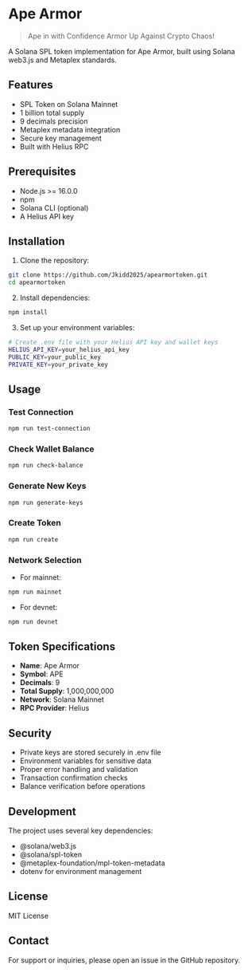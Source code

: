 # Ape Armor

> Ape in with Confidence Armor Up Against Crypto Chaos!

A Solana SPL token implementation for Ape Armor, built using Solana web3.js and Metaplex standards.

## Features

- SPL Token on Solana Mainnet
- 1 billion total supply
- 9 decimals precision
- Metaplex metadata integration
- Secure key management
- Built with Helius RPC

## Prerequisites

- Node.js >= 16.0.0
- npm
- Solana CLI (optional)
- A Helius API key

## Installation

1. Clone the repository:

```bash
git clone https://github.com/Jkidd2025/apearmortoken.git
cd apearmortoken
```

2. Install dependencies:

```bash
npm install
```

3. Set up your environment variables:

```bash
# Create .env file with your Helius API key and wallet keys
HELIUS_API_KEY=your_helius_api_key
PUBLIC_KEY=your_public_key
PRIVATE_KEY=your_private_key
```

## Usage

### Test Connection

```bash
npm run test-connection
```

### Check Wallet Balance

```bash
npm run check-balance
```

### Generate New Keys

```bash
npm run generate-keys
```

### Create Token

```bash
npm run create
```

### Network Selection

- For mainnet:

```bash
npm run mainnet
```

- For devnet:

```bash
npm run devnet
```

## Token Specifications

- **Name**: Ape Armor
- **Symbol**: APE
- **Decimals**: 9
- **Total Supply**: 1,000,000,000
- **Network**: Solana Mainnet
- **RPC Provider**: Helius

## Security

- Private keys are stored securely in .env file
- Environment variables for sensitive data
- Proper error handling and validation
- Transaction confirmation checks
- Balance verification before operations

## Development

The project uses several key dependencies:

- @solana/web3.js
- @solana/spl-token
- @metaplex-foundation/mpl-token-metadata
- dotenv for environment management

## License

MIT License

## Contact

For support or inquiries, please open an issue in the GitHub repository.
